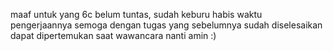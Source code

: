 maaf untuk yang 6c belum tuntas, sudah keburu habis waktu pengerjaannya
semoga dengan tugas yang sebelumnya sudah diselesaikan dapat dipertemukan saat wawancara nanti amin :)

